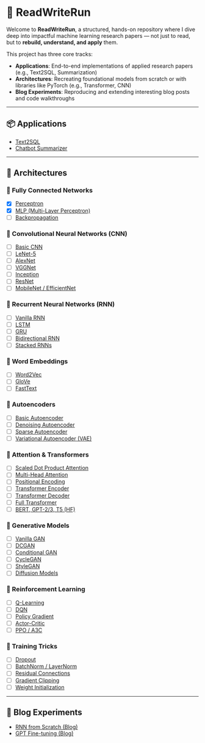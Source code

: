 # 🧠 ReadWriteRun

Welcome to **ReadWriteRun**, a structured, hands-on repository where I dive deep into impactful machine learning research papers — not just to read, but to **rebuild, understand, and apply** them.

This project has three core tracks:
- **Applications**: End-to-end implementations of applied research papers (e.g., Text2SQL, Summarization)  
- **Architectures**: Recreating foundational models from scratch or with libraries like PyTorch (e.g., Transformer, CNN)  
- **Blog Experiments**: Reproducing and extending interesting blog posts and code walkthroughs

---

## 📦 Applications
- [Text2SQL](./01-applications/text2sql/)
- [Chatbot Summarizer](./01-applications/chatbot-summarizer/)

---

## 🧱 Architectures

### 🔹 Fully Connected Networks
- [x] [Perceptron](./02-architectures/perceptron/)
- [x] [MLP (Multi-Layer Perceptron)](./02-architectures/mlp/)
- [ ] [Backpropagation](./02-architectures/backpropagation/)

### 🔹 Convolutional Neural Networks (CNN)
- [ ] [Basic CNN](./02-architectures/basic-cnn/)
- [ ] [LeNet-5](./02-architectures/lenet/)
- [ ] [AlexNet](./02-architectures/alexnet/)
- [ ] [VGGNet](./02-architectures/vgg/)
- [ ] [Inception](./02-architectures/inception/)
- [ ] [ResNet](./02-architectures/resnet/)
- [ ] [MobileNet / EfficientNet](./02-architectures/mobilenet/)

### 🔹 Recurrent Neural Networks (RNN)
- [ ] [Vanilla RNN](./02-architectures/rnn/)
- [ ] [LSTM](./02-architectures/lstm/)
- [ ] [GRU](./02-architectures/gru/)
- [ ] [Bidirectional RNN](./02-architectures/birnn/)
- [ ] [Stacked RNNs](./02-architectures/stacked-rnn/)

### 🔹 Word Embeddings
- [ ] [Word2Vec](./02-architectures/word2vec/)
- [ ] [GloVe](./02-architectures/glove/)
- [ ] [FastText](./02-architectures/fasttext/)

### 🔹 Autoencoders
- [ ] [Basic Autoencoder](./02-architectures/autoencoder/)
- [ ] [Denoising Autoencoder](./02-architectures/denoising-autoencoder/)
- [ ] [Sparse Autoencoder](./02-architectures/sparse-autoencoder/)
- [ ] [Variational Autoencoder (VAE)](./02-architectures/vae/)

### 🔹 Attention & Transformers
- [ ] [Scaled Dot Product Attention](./02-architectures/attention-scaled-dot/)
- [ ] [Multi-Head Attention](./02-architectures/attention-multihead/)
- [ ] [Positional Encoding](./02-architectures/positional-encoding/)
- [ ] [Transformer Encoder](./02-architectures/transformer/)
- [ ] [Transformer Decoder](./02-architectures/transformer-decoder/)
- [ ] [Full Transformer](./02-architectures/transformer-full/)
- [ ] [BERT, GPT-2/3, T5 (HF)](./02-architectures/bert-gpt/)

### 🔹 Generative Models
- [ ] [Vanilla GAN](./02-architectures/gan/)
- [ ] [DCGAN](./02-architectures/dcgan/)
- [ ] [Conditional GAN](./02-architectures/cgan/)
- [ ] [CycleGAN](./02-architectures/cyclegan/)
- [ ] [StyleGAN](./02-architectures/stylegan/)
- [ ] [Diffusion Models](./02-architectures/diffusion/)

### 🔹 Reinforcement Learning
- [ ] [Q-Learning](./02-architectures/qlearning/)
- [ ] [DQN](./02-architectures/dqn/)
- [ ] [Policy Gradient](./02-architectures/policy-gradient/)
- [ ] [Actor-Critic](./02-architectures/actor-critic/)
- [ ] [PPO / A3C](./02-architectures/ppo/)

### 🔹 Training Tricks
- [ ] [Dropout](./02-architectures/dropout/)
- [ ] [BatchNorm / LayerNorm](./02-architectures/batchnorm/)
- [ ] [Residual Connections](./02-architectures/residual/)
- [ ] [Gradient Clipping](./02-architectures/gradclip/)
- [ ] [Weight Initialization](./02-architectures/init-xavier-he/)

---

## 🧪 Blog Experiments
- [RNN from Scratch (Blog)](./03-blog-experiments/rnn-from-scratch-blog/)
- [GPT Fine-tuning (Blog)](./03-blog-experiments/gpt-finetune-blog/)


